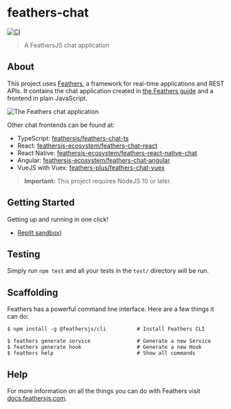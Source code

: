 # feathers-chat

[![CI](https://github.com/feathersjs/feathers-chat/workflows/CI/badge.svg)](https://github.com/feathersjs/feathers-chat/actions?query=workflow%3ACI)

> A FeathersJS chat application

## About

This project uses [Feathers](http://feathersjs.com), a framework for real-time applications and REST APIs. It contains the chat application created in [the Feathers guide](https://docs.feathersjs.com/guides/) and a frontend in plain JavaScript.

![The Feathers chat application](https://docs.feathersjs.com/assets/img/feathers-chat.91960785.png)

Other chat frontends can be found at:

- TypeScript: [feathersjs/feathers-chat-ts](https://github.com/feathersjs/feathers-chat-ts)
- React: [feathersjs-ecosystem/feathers-chat-react](https://github.com/feathersjs-ecosystem/feathers-chat-react)
- React Native: [feathersjs-ecosystem/feathers-react-native-chat](https://github.com/feathersjs-ecosystem/feathers-react-native-chat)
- Angular: [feathersjs-ecosystem/feathers-chat-angular](https://github.com/feathersjs-ecosystem/feathers-chat-angular)
- VueJS with Vuex: [feathers-plus/feathers-chat-vuex](https://github.com/feathers-plus/feathers-chat-vuex)

> __Important:__ This project requires NodeJS 10 or later.

## Getting Started

Getting up and running in one click!

- [ReplIt sandbox](https://replit.com/github/feathersjs/feathers-chat))

## Testing

Simply run `npm test` and all your tests in the `test/` directory will be run.

## Scaffolding

Feathers has a powerful command line interface. Here are a few things it can do:

```
$ npm install -g @feathersjs/cli          # Install Feathers CLI

$ feathers generate service               # Generate a new Service
$ feathers generate hook                  # Generate a new Hook
$ feathers help                           # Show all commands
```

## Help

For more information on all the things you can do with Feathers visit [docs.feathersjs.com](http://docs.feathersjs.com).
